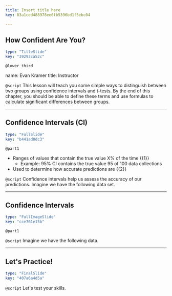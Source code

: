 ```yaml
---
title: Insert title here
key: 83a1ced488978ee6fb5396bd1f5ebc04

---
```

## How Confident Are You?

```yaml
type: "TitleSlide"
key: "39293ca52c"
```

`@lower_third`

name: Evan Kramer
title: Instructor


`@script`
This lesson will teach you some simple ways to distinguish between two groups using confidence intervals and t-tests. By the end of this chapter, you should be able to define these terms and use formulas to calculate significant differences between groups.


---
## Confidence Intervals (CI)

```yaml
type: "FullSlide"
key: "b441ad0dc3"
```

`@part1`
- Ranges of values that contain the true value X% of the time {{1}}
    - Example: 95% CI contains the true value 95 of 100 data collections
- Used to determine how accurate predictions are {{2}}


`@script`
Confidence intervals help us assess the accuracy of our predictions. Imagine we have the following data set.


---
## Confidence Intervals

```yaml
type: "FullImageSlide"
key: "cce701e15b"
```

`@part1`



`@script`
Imagine we have the following data.


---
## Let's Practice!

```yaml
type: "FinalSlide"
key: "407a6a4d5a"
```

`@script`
Let's test your skills.

